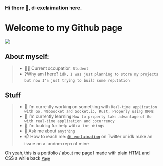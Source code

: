 ### Hi there 👋, d-exclaimation here.

# Welcome to my Github page
![](https://visitor-badge.laobi.icu/badge?page_id=d-exclaimation.d-exclaimation)

## About myself:
> - 🧑‍💻 Current occupation: `Student`
> - ❓Why am I here? `idk, I was just planning to store my projects but now I'm just trying to build some reputation`

## Stuff
> - 🔭 I’m currently working on something with `Real-time application with Go, WebSocket and Socket.io, Rust, Properly using ORMs`
> - 🌱 I’m currently learning `How to properly take advantage of Go with real-time application and cocurrency`
> - 🤔 I’m looking for help with `a lot things`
> - 💬 Ask me about `anything`
> - 📫 How to reach me: [`@d_exclaimation`](https://twitter.com/d_exclaimation) on Twitter or idk make an issue on a random repo of mine

Oh yeah, this is a portfolio / about me page I made with plain HTML and CSS a while back [`Page`](https://exclaimation-portfolio.netlify.app/)
